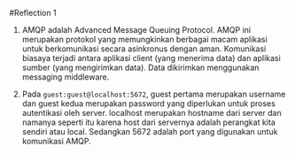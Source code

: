 #Reflection 1
1. AMQP adalah Advanced Message Queuing Protocol. AMQP ini merupakan protokol yang memungkinkan berbagai macam aplikasi untuk berkomunikasi secara asinkronus dengan aman. Komunikasi biasaya terjadi antara aplikasi client (yang menerima data) dan aplikasi sumber (yang mengirimkan data). Data dikirimkan menggunakan messaging middleware.

2. Pada ```guest:guest@localhost:5672```, guest pertama merupakan username dan guest kedua merupakan password yang diperlukan untuk proses autentikasi oleh server. localhost merupakan hostname dari server dan namanya seperti itu karena host dari servernya adalah perangkat kita sendiri atau local. Sedangkan 5672 adalah port yang digunakan untuk komunikasi AMQP.